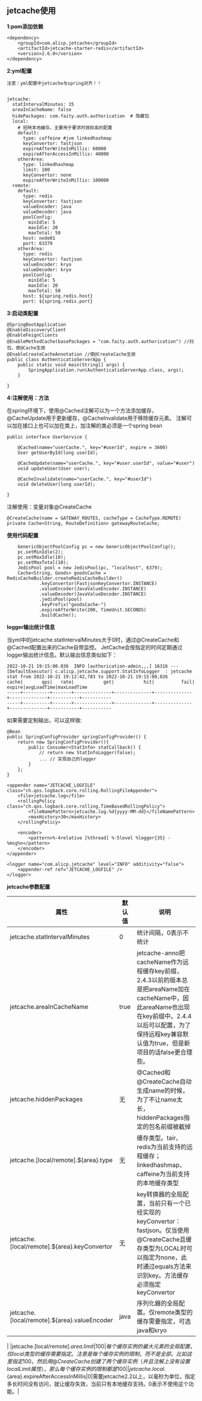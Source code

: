 ## jetcache使用

**1:pom添加依赖**

```
<dependency>
    <groupId>com.alicp.jetcache</groupId>
    <artifactId>jetcache-starter-redis</artifactId>
    <version>2.6.0</version>
</dependency>
```
**2:yml配置**

`注意：yml配置中jetcache与spring对齐！！`
```

jetcache:
  statIntervalMinutes: 15
  areaInCacheName: false
  hidePackages: com.faity.auth.authorication  # 隐藏包
  local:
    # 短時本地緩存，主要用于要求时效较高的配置
    default:
      type: caffeine #jvm linkedhashmap
      keyConvertor: fastjson
      expireAfterWriteInMillis: 60000
      expireAfterAccessInMillis: 40000
    otherArea:
      type: linkedhashmap
      limit: 100
      keyConvertor: none
      expireAfterWriteInMillis: 100000
  remote:
    default:
      type: redis
      keyConvertor: fastjson
      valueEncoder: java
      valueDecoder: java
      poolConfig:
        minIdle: 5
        maxIdle: 20
        maxTotal: 50
      host: node01
      port: 63379
    otherArea:
      type: redis
      keyConvertor: fastjson
      valueEncoder: kryo
      valueDecoder: kryo
      poolConfig:
        minIdle: 5
        maxIdle: 20
        maxTotal: 50
      host: ${spring.redis.host}
      port: ${spring.redis.port}
```

**3:启动类配置**

```
@SpringBootApplication
@EnableDiscoveryClient
@EnableFeignClients
@EnableMethodCache(basePackages = "com.faity.auth.authorication") //扫包，使@Cache生效
@EnableCreateCacheAnnotation //使@CreateCache生效
public class AuthenticatioServerApp {
    public static void main(String[] args) {
        SpringApplication.run(AuthenticatioServerApp.class, args);
    }

}
```

**4:注解使用：方法**

在spring环境下，使用@Cached注解可以为一个方法添加缓存，@CacheUpdate用于更新缓存，@CacheInvalidate用于移除缓存元素。
注解可以加在接口上也可以加在类上，加注解的类必须是一个spring bean
```
public interface UserService {

    @Cached(name="userCache.", key="#userId", expire = 3600)
    User getUserById(long userId);
 
    @CacheUpdate(name="userCache.", key="#user.userId", value="#user")
    void updateUser(User user);
 
    @CacheInvalidate(name="userCache.", key="#userId")
    void deleteUser(long userId);
    
}

```

注解使用：变量对象@CreateCache

```
@CreateCache(name = GATEWAY_ROUTES, cacheType = CacheType.REMOTE)
private Cache<String, RouteDefinition> gatewayRouteCache;
```


**使用代码配置**
```
    GenericObjectPoolConfig pc = new GenericObjectPoolConfig();
    pc.setMinIdle(2);
    pc.setMaxIdle(10);
    pc.setMaxTotal(10);
    JedisPool pool = new JedisPool(pc, "localhost", 6379);
    Cache<String, Goods> goodsCache = RedisCacheBuilder.createRedisCacheBuilder()
            .keyConvertor(FastjsonKeyConvertor.INSTANCE)
            .valueEncoder(JavaValueEncoder.INSTANCE)
            .valueDecoder(JavaValueDecoder.INSTANCE)
            .jedisPool(pool)
            .keyPrefix("goodsCache-")
            .expireAfterWrite(200, TimeUnit.SECONDS)
            .buildCache();

```


**logger输出统计信息**

当yml中的jetcache.statIntervalMinutes大于0时，通过@CreateCache和@Cached配置出来的Cache自带监控。
JetCache会按指定的时间定期通过logger输出统计信息。默认输出信息类似如下：

```
2022-10-21 19:15:00.036  INFO [authorication-admin,,,] 16316 --- [DefaultExecutor] c.alicp.jetcache.support.StatInfoLogger  : jetcache stat from 2022-10-21 19:12:42,783 to 2022-10-21 19:15:00,026
cache|       qps|   rate|           get|           hit|          fail|        expire|avgLoadTime|maxLoadTime
-----+----------+-------+--------------+--------------+--------------+--------------+-----------+-----------
-----+----------+-------+--------------+--------------+--------------+--------------+-----------+-----------
```

如果需要定制输出，可以这样做:


```
@Bean
public SpringConfigProvider springConfigProvider() {
    return new SpringConfigProvider(){
        public Consumer<StatInfo> statCallback() {
            // return new StatInfoLogger(false);
            ... // 实现自己的logger
        }
    };
}

<appender name="JETCACHE_LOGFILE" class="ch.qos.logback.core.rolling.RollingFileAppender">
    <file>jetcache.log</file>
    <rollingPolicy class="ch.qos.logback.core.rolling.TimeBasedRollingPolicy">
        <fileNamePattern>jetcache.log.%d{yyyy-MM-dd}</fileNamePattern>
        <maxHistory>30</maxHistory>
    </rollingPolicy>
 
    <encoder>
        <pattern>%-4relative [%thread] %-5level %logger{35} - %msg%n</pattern>
    </encoder>
</appender>
 
<logger name="com.alicp.jetcache" level="INFO" additivity="false">
    <appender-ref ref="JETCACHE_LOGFILE" />
</logger>

```

**jetcache参数配置**

|  属性	 |  默认值 |  说明 |
|---|---|---|
| jetcache.statIntervalMinutes	 |  0 |  统计间隔，0表示不统计 |
|  jetcache.areaInCacheName	 | true  |  jetcache-anno把cacheName作为远程缓存key前缀，2.4.3以前的版本总是把areaName加在cacheName中，因此areaName也出现在key前缀中。2.4.4以后可以配置，为了保持远程key兼容默认值为true，但是新项目的话false更合理些。 |
|  jetcache.hiddenPackages | 无  |   @Cached和@CreateCache自动生成name的时候，为了不让name太长，hiddenPackages指定的包名前缀被截掉|
|  jetcache.[local/remote].${area}.type	 | 无  |缓存类型。tair、redis为当前支持的远程缓存；linkedhashmap、caffeine为当前支持的本地缓存类型   |
|  jetcache.[local/remote].${area}.keyConvertor	 | 无  |key转换器的全局配置，当前只有一个已经实现的keyConvertor：fastjson。仅当使用@CreateCache且缓存类型为LOCAL时可以指定为none，此时通过equals方法来识别key。方法缓存必须指定keyConvertor  |
|  jetcache.[local/remote].${area}.valueEncoder	 | java  |序列化器的全局配置。仅remote类型的缓存需要指定，可选java和kryo
 |
|jetcache.[local/remote].${area}.limit	| 100|每个缓存实例的最大元素的全局配置，仅local类型的缓存需要指定。注意是每个缓存实例的限制，而不是全部，比如这里指定100，然后用@CreateCache创建了两个缓存实例（并且注解上没有设置localLimit属性），那么每个缓存实例的限制都是100|
|jetcache.local.${area}.expireAfterAccessInMillis|0|需要jetcache2.2以上，以毫秒为单位，指定多长时间没有访问，就让缓存失效，当前只有本地缓存支持。0表示不使用这个功能。|